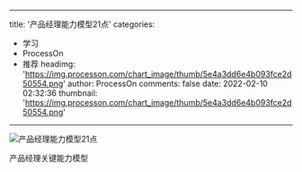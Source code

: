 
---
title: '产品经理能力模型21点'
categories: 
 - 学习
 - ProcessOn
 - 推荐
headimg: 'https://img.processon.com/chart_image/thumb/5e4a3dd6e4b093fce2d50554.png'
author: ProcessOn
comments: false
date: 2022-02-10 02:32:36
thumbnail: 'https://img.processon.com/chart_image/thumb/5e4a3dd6e4b093fce2d50554.png'
---

<div>   
<img class="thumb" alt="产品经理能力模型21点" src="https://img.processon.com/chart_image/thumb/5e4a3dd6e4b093fce2d50554.png" referrerpolicy="no-referrer">
<p>产品经理关键能力模型</p>  
</div>
            
